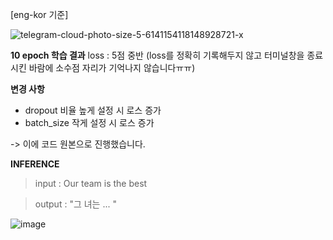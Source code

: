 [eng-kor 기준]

![telegram-cloud-photo-size-5-6141154118148928721-x](https://user-images.githubusercontent.com/86222332/229524962-57205e29-0772-4cf4-adaa-b02ee42a29b7.jpg)


**10 epoch 학습 결과**
loss : 5점 중반 (loss를 정확히 기록해두지 않고 터미널창을 종료시킨 바람에 소수점 자리가 기억나지 않습니다ㅠㅠ)  


**변경 사항**
- dropout 비율 높게 설정 시 로스 증가
- batch_size 작게 설정 시 로스 증가

-> 이에 코드 원본으로 진행했습니다.  


**INFERENCE**
>input : Our team is the best  

>output : "그 녀는 ... "

![image](https://user-images.githubusercontent.com/86222332/229524601-2190cf5f-deb1-4d3a-902a-9fad8a1c5450.png)
